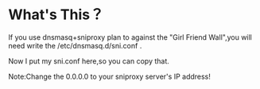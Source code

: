# What's This？

If you use dnsmasq+sniproxy plan to against the "Girl Friend Wall",you will need write the /etc/dnsmasq.d/sni.conf .

Now I put my sni.conf here,so you can copy that.

Note:Change the 0.0.0.0 to your sniproxy server's IP address! 
